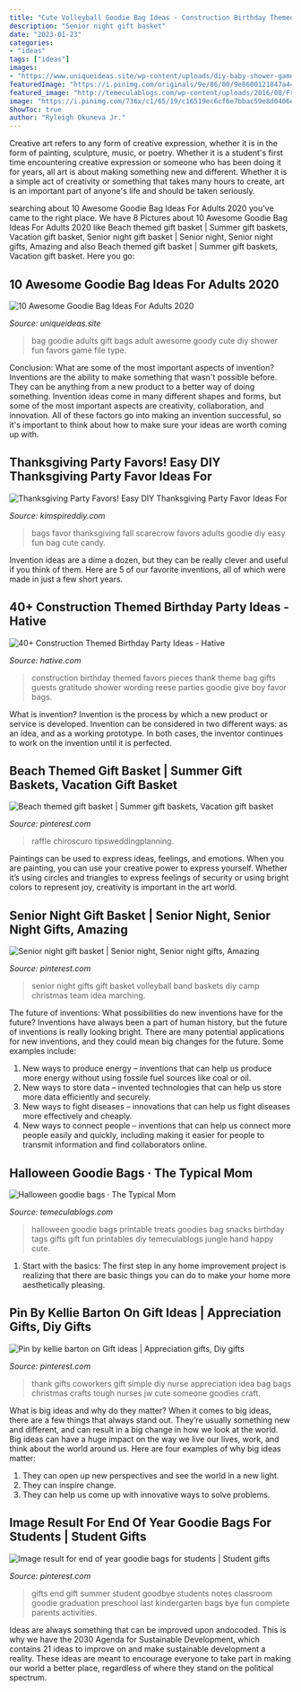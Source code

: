 ```yaml
---
title: "Cute Volleyball Goodie Bag Ideas - Construction Birthday Themed Favors Pieces Thank Theme Bag Gifts Guests Gratitude Shower Wording Reese Parties Goodie Give Boy Favor Bags"
description: "Senior night gift basket"
date: "2023-01-23"
categories:
- "ideas"
tags: ["ideas"]
images:
- "https://www.uniqueideas.site/wp-content/uploads/diy-baby-shower-game-favors-for-men-for-a-co-ed-shower-cute-gift-5.jpg"
featuredImage: "https://i.pinimg.com/originals/9e/86/00/9e8600121847a44a81c08129ce4c9e6d.jpg"
featured_image: "http://temeculablogs.com/wp-content/uploads/2016/08/Free-printable-Halloween-goodie-bags-700x1050.jpg"
image: "https://i.pinimg.com/736x/c1/65/19/c16519ec6cf6e7bbac59e8d0406e92ff--good-ideas-cute-ideas.jpg"
ShowToc: true
author: "Ryleigh Okuneva Jr."
---
```



Creative art refers to any form of creative expression, whether it is in the form of painting, sculpture, music, or poetry. Whether it is a student's first time encountering creative expression or someone who has been doing it for years, all art is about making something new and different. Whether it is a simple act of creativity or something that takes many hours to create, art is an important part of anyone's life and should be taken seriously.

	

		
searching about 10 Awesome Goodie Bag Ideas For Adults 2020 you've came to the right place. We have 8 Pictures about 10 Awesome Goodie Bag Ideas For Adults 2020 like Beach themed gift basket | Summer gift baskets, Vacation gift basket, Senior night gift basket | Senior night, Senior night gifts, Amazing and also Beach themed gift basket | Summer gift baskets, Vacation gift basket. Here you go:
		
    
## 10 Awesome Goodie Bag Ideas For Adults 2020

<img loading=lazy src="https://www.uniqueideas.site/wp-content/uploads/diy-baby-shower-game-favors-for-men-for-a-co-ed-shower-cute-gift-5.jpg" onerror="this.onerror=null;this.src='https://tse2.mm.bing.net/th?id=OIP.yEEKTu1g7RpAGZcHMZkY8wHaJ4&amp;pid=15.1';" alt="10 Awesome Goodie Bag Ideas For Adults 2020">

_Source: uniqueideas.site_

>bag goodie adults gift bags adult awesome goody cute diy shower fun favors game file type. 

	

Conclusion: What are some of the most important aspects of invention?
Inventions are the ability to make something that wasn't possible before. They can be anything from a new product to a better way of doing something. Invention ideas come in many different shapes and forms, but some of the most important aspects are creativity, collaboration, and innovation. All of these factors go into making an invention successful, so it's important to think about how to make sure your ideas are worth coming up with.

    
## Thanksgiving Party Favors! Easy DIY Thanksgiving Party Favor Ideas For

<img loading=lazy src="https://kimspireddiy.com/wp-content/uploads/2018/10/scarecrow-party-favor-bags-19451216.jpg" onerror="this.onerror=null;this.src='https://tse2.mm.bing.net/th?id=OIP.bwktmdi27iPEsrga47PHkQHaLH&amp;pid=15.1';" alt="Thanksgiving Party Favors! Easy DIY Thanksgiving Party Favor Ideas For">

_Source: kimspireddiy.com_

>bags favor thanksgiving fall scarecrow favors adults goodie diy easy fun bag cute candy. 

	

Invention ideas are a dime a dozen, but they can be really clever and useful if you think of them. Here are 5 of our favorite inventions, all of which were made in just a few short years.

    
## 40+ Construction Themed Birthday Party Ideas - Hative

<img loading=lazy src="https://hative.com/wp-content/uploads/2015/06/construction-birthday-party/35-construction-themed-birthday-party.jpg" onerror="this.onerror=null;this.src='https://tse3.mm.bing.net/th?id=OIP.TauChSlh2klnViclh4vYHQHaLH&amp;pid=15.1';" alt="40+ Construction Themed Birthday Party Ideas - Hative">

_Source: hative.com_

>construction birthday themed favors pieces thank theme bag gifts guests gratitude shower wording reese parties goodie give boy favor bags. 

	

What is invention?
Invention is the process by which a new product or service is developed. Invention can be considered in two different ways: as an idea, and as a working prototype. In both cases, the inventor continues to work on the invention until it is perfected.

    
## Beach Themed Gift Basket | Summer Gift Baskets, Vacation Gift Basket

<img loading=lazy src="https://i.pinimg.com/originals/9e/86/00/9e8600121847a44a81c08129ce4c9e6d.jpg" onerror="this.onerror=null;this.src='https://tse3.mm.bing.net/th?id=OIP.rvoGTCc50_NCNRDojfB0ywHaJu&amp;pid=15.1';" alt="Beach themed gift basket | Summer gift baskets, Vacation gift basket">

_Source: pinterest.com_

>raffle chiroscuro tipsweddingplanning. 

	

Paintings can be used to express ideas, feelings, and emotions.
When you are painting, you can use your creative power to express yourself. Whether it’s using circles and triangles to express feelings of security or using bright colors to represent joy, creativity is important in the art world.

    
## Senior Night Gift Basket | Senior Night, Senior Night Gifts, Amazing

<img loading=lazy src="https://i.pinimg.com/736x/e0/3d/ec/e03dec400173756cedbf5f4eaa3155f3--senior-night-gifts-band-camp.jpg" onerror="this.onerror=null;this.src='https://tse3.mm.bing.net/th?id=OIP.s9dX6DF4fdZWf9qwrkkQDQHaJ4&amp;pid=15.1';" alt="Senior night gift basket | Senior night, Senior night gifts, Amazing">

_Source: pinterest.com_

>senior night gifts gift basket volleyball band baskets diy camp christmas team idea marching. 

	

The future of inventions: What possibilities do new inventions have for the future?
Inventions have always been a part of human history, but the future of inventions is really looking bright. There are many potential applications for new inventions, and they could mean big changes for the future. Some examples include:
1. New ways to produce energy – inventions that can help us produce more energy without using fossile fuel sources like coal or oil.
2. New ways to store data – invented technologies that can help us store more data efficiently and securely.
3. New ways to fight diseases – innovations that can help us fight diseases more effectively and cheaply.
4. New ways to connect people – inventions that can help us connect more people easily and quickly, including making it easier for people to transmit information and find collaborators online.

    
## Halloween Goodie Bags · The Typical Mom

<img loading=lazy src="http://temeculablogs.com/wp-content/uploads/2016/08/Free-printable-Halloween-goodie-bags-700x1050.jpg" onerror="this.onerror=null;this.src='https://tse2.mm.bing.net/th?id=OIP.nUFDcHkszEJqbcMewLXOTgHaLH&amp;pid=15.1';" alt="Halloween goodie bags · The Typical Mom">

_Source: temeculablogs.com_

>halloween goodie bags printable treats goodies bag snacks birthday tags gifts gift fun printables diy temeculablogs jungle hand happy cute. 

	

1. Start with the basics: The first step in any home improvement project is realizing that there are basic things you can do to make your home more aesthetically pleasing.

    
## Pin By Kellie Barton On Gift Ideas | Appreciation Gifts, Diy Gifts

<img loading=lazy src="https://i.pinimg.com/736x/c1/65/19/c16519ec6cf6e7bbac59e8d0406e92ff--good-ideas-cute-ideas.jpg" onerror="this.onerror=null;this.src='https://tse4.mm.bing.net/th?id=OIP.MQj77x40StWXFk4x1fS4cAHaLH&amp;pid=15.1';" alt="Pin by kellie barton on Gift ideas | Appreciation gifts, Diy gifts">

_Source: pinterest.com_

>thank gifts coworkers gift simple diy nurse appreciation idea bag bags christmas crafts tough nurses jw cute someone goodies craft. 

	

What is big ideas and why do they matter?
When it comes to big ideas, there are a few things that always stand out. They’re usually something new and different, and can result in a big change in how we look at the world. Big ideas can have a huge impact on the way we live our lives, work, and think about the world around us. Here are four examples of why big ideas matter: 
1. They can open up new perspectives and see the world in a new light.
2. They can inspire change.
3. They can help us come up with innovative ways to solve problems.

    
## Image Result For End Of Year Goodie Bags For Students | Student Gifts

<img loading=lazy src="https://i.pinimg.com/originals/04/77/e6/0477e6838396683216efacf3fd6ceae3.jpg" onerror="this.onerror=null;this.src='https://tse3.mm.bing.net/th?id=OIP.EMyi_sLdcTYZIv4iMcFLowHaIi&amp;pid=15.1';" alt="Image result for end of year goodie bags for students | Student gifts">

_Source: pinterest.com_

>gifts end gift summer student goodbye students notes classroom goodie graduation preschool last kindergarten bags bye fun complete parents activities. 

	

Ideas are always something that can be improved upon andocoded. This is why we have the 2030 Agenda for Sustainable Development, which contains 21 ideas to improve on and make sustainable development a reality. These ideas are meant to encourage everyone to take part in making our world a better place, regardless of where they stand on the political spectrum.

